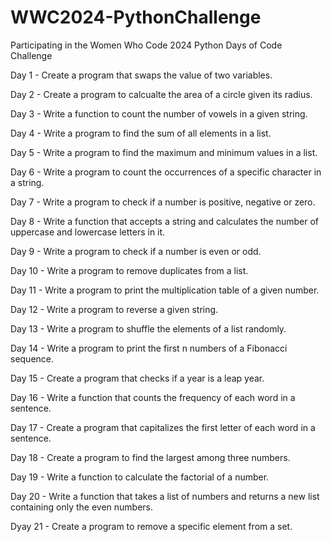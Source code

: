 # WWC2024-PythonChallenge
Participating in the Women Who Code 2024 Python Days of Code Challenge

Day 1 - Create a program that swaps the value of two variables.

Day 2 - Create a program to calcualte the area of a circle given its radius.

Day 3 - Write a function to count the number of vowels in a given string.

Day 4 - Write a program to find the sum of all elements in a list.

Day 5 - Write a program to find the maximum and minimum values in a list.

Day 6 - Write a program to count the occurrences of a specific character in a string.

Day 7 - Write a program to check if a number is positive, negative or zero.

Day 8 - Write a function that accepts a string and calculates the number of uppercase and lowercase letters in it.

Day 9 - Write a program to check if a number is even or odd.

Day 10 - Write a program to remove duplicates from a list.

Day 11 - Write a program to print the multiplication table of a given number.

Day 12 - Write a program to reverse a given string.

Day 13 - Write a program to shuffle the elements of a list randomly.

Day 14 - Write a program to print the first n numbers of a Fibonacci sequence.

Day 15 - Create a program that checks if a year is a leap year.

Day 16 - Write a function that counts the frequency of each word in a sentence.

Day 17 - Create a program that capitalizes the first letter of each word in a sentence.

Day 18 - Create a program to find the largest among three numbers.

Day 19 - Write a function to calculate the factorial of a number.

Day 20 - Write a function that takes a list of numbers and returns a new list containing only the even numbers.

Dyay 21 - Create a program to remove a specific element from a set.

